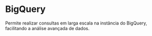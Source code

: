 # BigQuery

Permite realizar consultas em larga escala na instância do BigQuery, facilitando a análise avançada de dados.